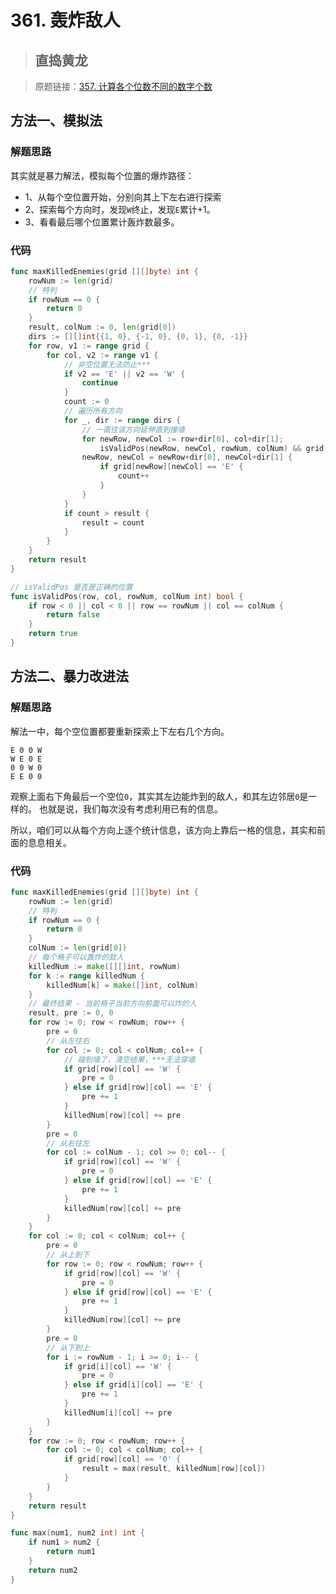 # 361. 轰炸敌人
> ## 直捣黄龙

> 原题链接：[357. 计算各个位数不同的数字个数](https://leetcode-cn.com/problems/count-numbers-with-unique-digits**/)

## 方法一、模拟法
### 解题思路
其实就是暴力解法，模拟每个位置的爆炸路径：

* 1、从每个空位置开始，分别向其上下左右进行探索
* 2、探索每个方向时，发现``W``终止，发现``E``累计+1。
* 3、看看最后哪个位置累计轰炸数最多。
### 代码
```go
func maxKilledEnemies(grid [][]byte) int {
	rowNum := len(grid)
	// 特判
	if rowNum == 0 {
		return 0
	}
	result, colNum := 0, len(grid[0])
	dirs := [][]int{{1, 0}, {-1, 0}, {0, 1}, {0, -1}}
	for row, v1 := range grid {
		for col, v2 := range v1 {
			// 非空位置无法防止***
			if v2 == 'E' || v2 == 'W' {
				continue
			}
			count := 0
			// 遍历所有方向
			for _, dir := range dirs {
				// 一直往该方向延伸直到撞墙
				for newRow, newCol := row+dir[0], col+dir[1];
					isValidPos(newRow, newCol, rowNum, colNum) && grid[newRow][newCol] != 'W';
				newRow, newCol = newRow+dir[0], newCol+dir[1] {
					if grid[newRow][newCol] == 'E' {
						count++
					}
				}
			}
			if count > result {
				result = count
			}
		}
	}
	return result
}

// isValidPos 是否是正确的位置
func isValidPos(row, col, rowNum, colNum int) bool {
	if row < 0 || col < 0 || row == rowNum || col == colNum {
		return false
	}
	return true
}
```
## 方法二、暴力改进法
### 解题思路
解法一中，每个空位置都要重新探索上下左右几个方向。
```
E 0 0 W
W E 0 E
0 0 W 0
E E 0 0
```
观察上面右下角最后一个空位``0``，其实其左边能炸到的敌人，和其左边邻居``0``是一样的。
也就是说，我们每次没有考虑利用已有的信息。

所以，咱们可以从每个方向上逐个统计信息，该方向上靠后一格的信息，其实和前面的息息相关。

### 代码
```go
func maxKilledEnemies(grid [][]byte) int {
	rowNum := len(grid)
	// 特判
	if rowNum == 0 {
		return 0
	}
	colNum := len(grid[0])
	// 每个格子可以轰炸的敌人
	killedNum := make([][]int, rowNum)
	for k := range killedNum {
		killedNum[k] = make([]int, colNum)
	}
	// 最终结果 - 当前格子当前方向前面可以炸的人
	result, pre := 0, 0
	for row := 0; row < rowNum; row++ {
		pre = 0
		// 从左往右
		for col := 0; col < colNum; col++ {
			// 碰到墙了，清空结果，***无法穿墙
			if grid[row][col] == 'W' {
				pre = 0
			} else if grid[row][col] == 'E' {
				pre += 1
			}
			killedNum[row][col] += pre
		}
		pre = 0
		// 从右往左
		for col := colNum - 1; col >= 0; col-- {
			if grid[row][col] == 'W' {
				pre = 0
			} else if grid[row][col] == 'E' {
				pre += 1
			}
			killedNum[row][col] += pre
		}
	}
	for col := 0; col < colNum; col++ {
		pre = 0
		// 从上到下
		for row := 0; row < rowNum; row++ {
			if grid[row][col] == 'W' {
				pre = 0
			} else if grid[row][col] == 'E' {
				pre += 1
			}
			killedNum[row][col] += pre
		}
		pre = 0
		// 从下到上
		for i := rowNum - 1; i >= 0; i-- {
			if grid[i][col] == 'W' {
				pre = 0
			} else if grid[i][col] == 'E' {
				pre += 1
			}
			killedNum[i][col] += pre
		}
	}
	for row := 0; row < rowNum; row++ {
		for col := 0; col < colNum; col++ {
			if grid[row][col] == '0' {
				result = max(result, killedNum[row][col])
			}
		}
	}
	return result
}

func max(num1, num2 int) int {
	if num1 > num2 {
		return num1
	}
	return num2
}
```

